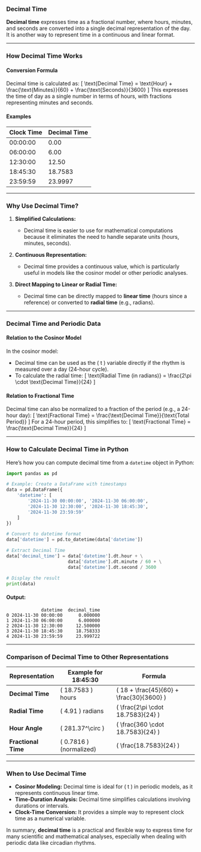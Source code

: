 ### **Decimal Time**

**Decimal time** expresses time as a fractional number, where hours, minutes, and seconds are converted into a single decimal representation of the day. It is another way to represent time in a continuous and linear format.

---

### **How Decimal Time Works**

#### **Conversion Formula**
Decimal time is calculated as:
\[
\text{Decimal Time} = \text{Hour} + \frac{\text{Minutes}}{60} + \frac{\text{Seconds}}{3600}
\]
This expresses the time of day as a single number in terms of hours, with fractions representing minutes and seconds.

#### **Examples**
| Clock Time | Decimal Time |
|------------|--------------|
| 00:00:00   | 0.00         |
| 06:00:00   | 6.00         |
| 12:30:00   | 12.50        |
| 18:45:30   | 18.7583      |
| 23:59:59   | 23.9997      |

---

### **Why Use Decimal Time?**

1. **Simplified Calculations:**
   - Decimal time is easier to use for mathematical computations because it eliminates the need to handle separate units (hours, minutes, seconds).
   
2. **Continuous Representation:**
   - Decimal time provides a continuous value, which is particularly useful in models like the cosinor model or other periodic analyses.

3. **Direct Mapping to Linear or Radial Time:**
   - Decimal time can be directly mapped to **linear time** (hours since a reference) or converted to **radial time** (e.g., radians).

---

### **Decimal Time and Periodic Data**

#### **Relation to the Cosinor Model**
In the cosinor model:
- Decimal time can be used as the \( t \) variable directly if the rhythm is measured over a day (24-hour cycle).
- To calculate the radial time:
  \[
  \text{Radial Time (in radians)} = \frac{2\pi \cdot \text{Decimal Time}}{24}
  \]

#### **Relation to Fractional Time**
Decimal time can also be normalized to a fraction of the period (e.g., a 24-hour day):
\[
\text{Fractional Time} = \frac{\text{Decimal Time}}{\text{Total Period}}
\]
For a 24-hour period, this simplifies to:
\[
\text{Fractional Time} = \frac{\text{Decimal Time}}{24}
\]

---

### **How to Calculate Decimal Time in Python**

Here’s how you can compute decimal time from a `datetime` object in Python:

```python
import pandas as pd

# Example: Create a DataFrame with timestamps
data = pd.DataFrame({
    'datetime': [
        '2024-11-30 00:00:00', '2024-11-30 06:00:00',
        '2024-11-30 12:30:00', '2024-11-30 18:45:30',
        '2024-11-30 23:59:59'
    ]
})

# Convert to datetime format
data['datetime'] = pd.to_datetime(data['datetime'])

# Extract Decimal Time
data['decimal_time'] = data['datetime'].dt.hour + \
                       data['datetime'].dt.minute / 60 + \
                       data['datetime'].dt.second / 3600

# Display the result
print(data)
```

#### Output:
```
             datetime  decimal_time
0 2024-11-30 00:00:00      0.000000
1 2024-11-30 06:00:00      6.000000
2 2024-11-30 12:30:00     12.500000
3 2024-11-30 18:45:30     18.758333
4 2024-11-30 23:59:59     23.999722
```

---

### **Comparison of Decimal Time to Other Representations**

| Representation   | Example for 18:45:30         | Formula                                              |
|-------------------|------------------------------|-----------------------------------------------------|
| **Decimal Time**  | \( 18.7583 \) hours         | \( 18 + \frac{45}{60} + \frac{30}{3600} \)          |
| **Radial Time**   | \( 4.91 \) radians          | \( \frac{2\pi \cdot 18.7583}{24} \)                |
| **Hour Angle**    | \( 281.37^\circ \)          | \( \frac{360 \cdot 18.7583}{24} \)                 |
| **Fractional Time** | \( 0.7816 \) (normalized) | \( \frac{18.7583}{24} \)                           |

---

### **When to Use Decimal Time**

- **Cosinor Modeling:** Decimal time is ideal for \( t \) in periodic models, as it represents continuous linear time.
- **Time-Duration Analysis:** Decimal time simplifies calculations involving durations or intervals.
- **Clock-Time Conversion:** It provides a simple way to represent clock time as a numerical variable.

In summary, **decimal time** is a practical and flexible way to express time for many scientific and mathematical analyses, especially when dealing with periodic data like circadian rhythms.
